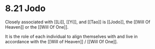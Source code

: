 # 8.21 Jodo

Closely associated with [[Li]], [[Yi]], and [[Tao]] is [[Jodo]], the [[Will Of Heaven]] or the [[Will Of One]].  

It is the role of each individual to align themselves with and live in accordance with the [[Will of Heaven]] / [[Will Of One]]. 